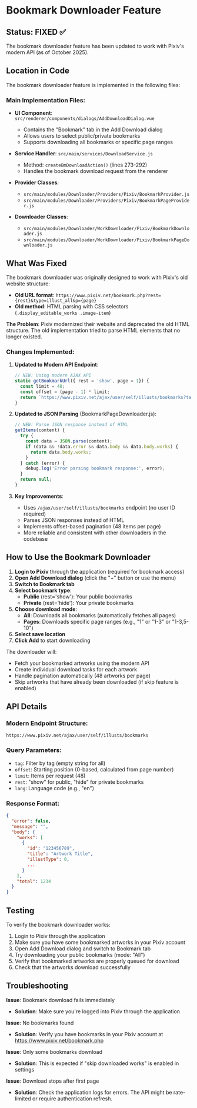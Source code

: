# Bookmark Downloader Feature

## Status: FIXED ✅

The bookmark downloader feature has been updated to work with Pixiv's modern API (as of October 2025).

## Location in Code

The bookmark downloader feature is implemented in the following files:

### Main Implementation Files:
- **UI Component**: `src/renderer/components/dialogs/AddDownloadDialog.vue`
  - Contains the "Bookmark" tab in the Add Download dialog
  - Allows users to select public/private bookmarks
  - Supports downloading all bookmarks or specific page ranges

- **Service Handler**: `src/main/services/DownloadService.js`
  - Method: `createBmDownloadAction()` (lines 273-292)
  - Handles the bookmark download request from the renderer

- **Provider Classes**:
  - `src/main/modules/Downloader/Providers/Pixiv/BookmarkProvider.js`
  - `src/main/modules/Downloader/Providers/Pixiv/BookmarkPageProvider.js`

- **Downloader Classes**:
  - `src/main/modules/Downloader/WorkDownloader/Pixiv/BookmarkDownloader.js`
  - `src/main/modules/Downloader/WorkDownloader/Pixiv/BookmarkPageDownloader.js`

## What Was Fixed

The bookmark downloader was originally designed to work with Pixiv's old website structure:
- **Old URL format**: `https://www.pixiv.net/bookmark.php?rest={rest}&type=illust_all&p={page}`
- **Old method**: HTML parsing with CSS selectors (`.display_editable_works .image-item`)

**The Problem**: Pixiv modernized their website and deprecated the old HTML structure. The old implementation tried to parse HTML elements that no longer existed.

### Changes Implemented:

1. **Updated to Modern API Endpoint**:
   ```javascript
   // NEW: Using modern AJAX API
   static getBookmarkUrl({ rest = 'show', page = 1}) {
     const limit = 48;
     const offset = (page - 1) * limit;
     return `https://www.pixiv.net/ajax/user/self/illusts/bookmarks?tag=&offset=${offset}&limit=${limit}&rest=${rest}&lang=en`;
   }
   ```

2. **Updated to JSON Parsing** (BookmarkPageDownloader.js):
   ```javascript
   // NEW: Parse JSON response instead of HTML
   getItems(content) {
     try {
       const data = JSON.parse(content);
       if (data && !data.error && data.body && data.body.works) {
         return data.body.works;
       }
     } catch (error) {
       debug.log('Error parsing bookmark response:', error);
     }
     return null;
   }
   ```

3. **Key Improvements**:
   - Uses `/ajax/user/self/illusts/bookmarks` endpoint (no user ID required)
   - Parses JSON responses instead of HTML
   - Implements offset-based pagination (48 items per page)
   - More reliable and consistent with other downloaders in the codebase

## How to Use the Bookmark Downloader

1. **Login to Pixiv** through the application (required for bookmark access)
2. **Open Add Download dialog** (click the "+" button or use the menu)
3. **Switch to Bookmark tab**
4. **Select bookmark type**:
   - **Public** (rest='show'): Your public bookmarks
   - **Private** (rest='hide'): Your private bookmarks
5. **Choose download mode**:
   - **All**: Downloads all bookmarks (automatically fetches all pages)
   - **Pages**: Downloads specific page ranges (e.g., "1" or "1-3" or "1-3,5-10")
6. **Select save location**
7. **Click Add** to start downloading

The downloader will:
- Fetch your bookmarked artworks using the modern API
- Create individual download tasks for each artwork
- Handle pagination automatically (48 artworks per page)
- Skip artworks that have already been downloaded (if skip feature is enabled)

## API Details

### Modern Endpoint Structure:
```
https://www.pixiv.net/ajax/user/self/illusts/bookmarks
```

### Query Parameters:
- `tag`: Filter by tag (empty string for all)
- `offset`: Starting position (0-based, calculated from page number)
- `limit`: Items per request (48)
- `rest`: "show" for public, "hide" for private bookmarks
- `lang`: Language code (e.g., "en")

### Response Format:
```json
{
  "error": false,
  "message": "",
  "body": {
    "works": [
      {
        "id": "123456789",
        "title": "Artwork Title",
        "illustType": 0,
        ...
      }
    ],
    "total": 1234
  }
}
```

## Testing

To verify the bookmark downloader works:
1. Login to Pixiv through the application
2. Make sure you have some bookmarked artworks in your Pixiv account
3. Open Add Download dialog and switch to Bookmark tab
4. Try downloading your public bookmarks (mode: "All")
5. Verify that bookmarked artworks are properly queued for download
6. Check that the artworks download successfully

## Troubleshooting

**Issue**: Bookmark download fails immediately
- **Solution**: Make sure you're logged into Pixiv through the application

**Issue**: No bookmarks found
- **Solution**: Verify you have bookmarks in your Pixiv account at https://www.pixiv.net/bookmark.php

**Issue**: Only some bookmarks download
- **Solution**: This is expected if "skip downloaded works" is enabled in settings

**Issue**: Download stops after first page
- **Solution**: Check the application logs for errors. The API might be rate-limited or require authentication refresh.
